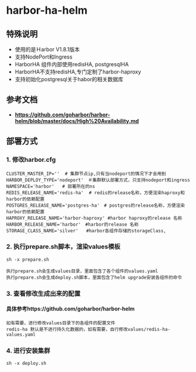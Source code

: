 # **harbor-ha-helm**

## 特殊说明
* 使用的是Ｈarbor V1.8.1版本
* 支持NodePort和Ingress
* HarborHA 组件内部使用redisHA, postgresqlHA
* HarborHA不支持redisHA,专门定制了harbor-haproxy
* 支持初始化postgresql关于habor的相关数据库

## 参考文档
* **https://github.com/goharbor/harbor-helm/blob/master/docs/High%20Availability.md**


## 部署方式
### 1. 修改harbor.cfg
```
CLUSTER_MASTER_IP=''  # 集群节点ip,只有当nodeport的情况下才会用到
HARBOR_DEPLOY_TYPE='nodeport'　＃集群默认部署方式，只支持nodeport和ingress
NAMESPACE='harbor'   # 部署所在的ns
REDIS_RELEASE_NAME='redis-ha'  # redis的release名称，方便渲染haproxy和harbor的依赖配置
POSTGRES_RELEASE_NAME='postgres-ha'　# postgres的release名称，方便渲染harbor的依赖配置
HAPROXY_RELEASE_NAME='harbor-haproxy' #harbor haproxy的release 名称
HARBOR_RELEASE_NAME='harbor'　#harbor的release 名称
STORAGE_CLASS_NAME='silver'   #harbor各组件存储的storageClass, 
```

### 2. 执行prepare.sh脚本，渲染values模板
```
sh -x prepare.sh
```

```
执行prepare.sh会生成values目录，里面包含了各个组件的values.yaml  
执行prepare.sh会生成deploy.sh脚本，里面包含了helm upgrade安装各组件的命令
```

### 3. 查看修改生成出来的配置
#### **具体参考https://github.com/goharbor/harbor-helm**
```
如有需要，进行修改values目录下的各组件的配置文件
redis-ha 默认是不进行持久化数据的，如有需要，自行修改values/redis-ha-values.yaml
```

### 4. 进行安装集群
```
sh -x deploy.sh
```